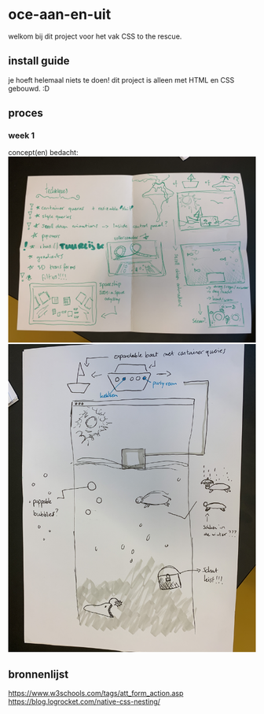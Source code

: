 # oce-aan-en-uit

welkom bij dit project voor het vak CSS to the rescue.

## install guide

je hoeft helemaal niets te doen! dit project is alleen met HTML en CSS gebouwd. :D

## proces

### week 1

concept(en) bedacht:
![](./img/process/sketch_1.jpg)
![](./img/process/sketch_2.jpg)

## bronnenlijst

https://www.w3schools.com/tags/att_form_action.asp
https://blog.logrocket.com/native-css-nesting/
